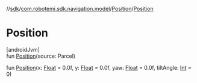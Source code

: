 //[sdk](../../../index.md)/[com.robotemi.sdk.navigation.model](../index.md)/[Position](index.md)/[Position](-position.md)

# Position

[androidJvm]\
fun [Position](-position.md)(source: Parcel)

fun [Position](-position.md)(x: [Float](https://kotlinlang.org/api/latest/jvm/stdlib/kotlin/-float/index.html) = 0.0f, y: [Float](https://kotlinlang.org/api/latest/jvm/stdlib/kotlin/-float/index.html) = 0.0f, yaw: [Float](https://kotlinlang.org/api/latest/jvm/stdlib/kotlin/-float/index.html) = 0.0f, tiltAngle: [Int](https://kotlinlang.org/api/latest/jvm/stdlib/kotlin/-int/index.html) = 0)
